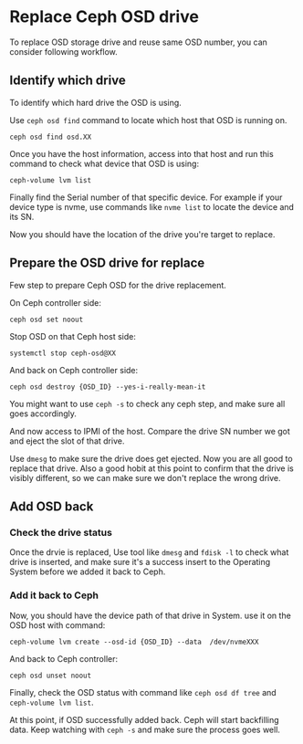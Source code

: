 # Replace Ceph OSD drive

To replace OSD storage drive and reuse same OSD number, you can consider
following workflow.

## Identify which drive

To identify which hard drive the OSD is using.

Use `ceph osd find` command to locate which host that OSD is running on.

```shell
ceph osd find osd.XX
```

Once you have the host information, access into that host and run this
command to check what device that OSD is using:

```shell
ceph-volume lvm list
```

Finally find the Serial number of that specific device.
For example if your device type is nvme,
use commands like `nvme list` to locate the device and its SN.

Now you should have the location of the drive you're target to replace.

## Prepare the OSD drive for replace

Few step to prepare Ceph OSD for the drive replacement.

On Ceph controller side:

```shell
ceph osd set noout
```

Stop OSD on that Ceph host side:

```shell
systemctl stop ceph-osd@XX
```

And back on Ceph controller side:

```shell
ceph osd destroy {OSD_ID} --yes-i-really-mean-it
```

You might want to use `ceph -s` to check any ceph step, and make sure
all goes accordingly.

And now access to IPMI of the host. Compare the drive SN number we got
and eject the slot of that drive.

Use `dmesg` to make sure the drive does get ejected.
Now you are all good to replace that drive.
Also a good hobit at this point to confirm that the drive is visibly
different, so we can make sure we don't replace the wrong drive.

## Add OSD back

### Check the drive status

Once the drvie is replaced, Use tool like `dmesg` and `fdisk -l` to check
what drive is inserted, and make sure it's a success insert to the
Operating System before we added it back to Ceph.

### Add it back to Ceph

Now, you should have the device path of that drive in System.
use it on the OSD host with command:

```shell
ceph-volume lvm create --osd-id {OSD_ID} --data  /dev/nvmeXXX
```

And back to Ceph controller:

```shell
ceph osd unset noout
```

Finally, check the OSD status with command like
`ceph osd df tree` and `ceph-volume lvm list`.

At this point, if OSD successfully added back. Ceph will start
backfilling data.
Keep watching with `ceph -s` and make sure the process goes well.

